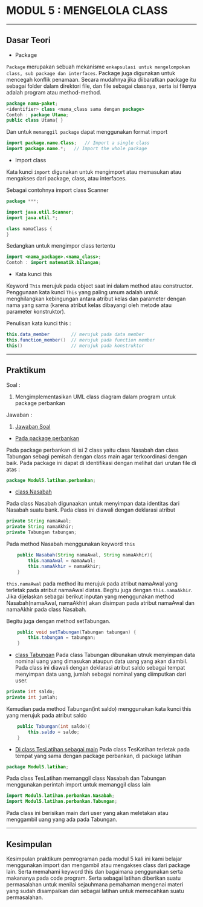 # MODUL 5 : MENGELOLA CLASS

<hr>

## Dasar Teori

* Package

`Package` merupakan sebuah mekanisme `enkapsulasi untuk mengelompokan class, sub package dan interfaces`. Package juga digunakan untuk mencegah konflik penamaan. Secara mudahnya jika diibaratkan package itu sebagai folder dalam direktori file, dan file sebagai classnya, serta isi filenya adalah program atau method-method.
``` java
package nama-paket;
<identifier> class <nama_class sama dengan package>
Contoh : package Utama;
public class Utama{ }
```

Dan untuk `memanggil package` dapat menggunakan format import
``` java
import package.name.Class;   // Import a single class
import package.name.*;   // Import the whole package
```

* Import class 

Kata kunci `import` digunakan untuk mengimport atau memasukan atau mengakses dari package, class, atau interfaces.


Sebagai contohnya import class Scanner

```java
package ***;

import java.util.Scanner;
import java.util.*;

class namaClass {
}
```

Sedangkan untuk mengimpor class tertentu 

```java
import <nama_package>.<nama_class>;
Contoh : import matematik.bilangan;
```

* Kata kunci this

Keyword `This` merujuk pada object saat ini dalam method atau constructor. 
Penggunaan kata kunci `This` yang paling umum adalah untuk menghilangkan kebingungan antara atribut kelas dan parameter dengan nama yang sama (karena atribut kelas dibayangi oleh metode atau parameter konstruktor).

Penulisan kata kunci this :
``` java
this.data_member        // merujuk pada data member
this.function_member()  // merujuk pada function member
this()                  // merujuk pada konstruktor
```

<hr>

## Praktikum
Soal : 
1. Mengimplementasikan UML class diagram dalam program untuk package perbankan

Jawaban :
1. [Jawaban Soal](https://github.com/ajep96/20104010_Ajib-Syah-Abad_S1SEA_Pemrograman2/tree/modul5/src/Modul5/latihan)

* [Pada package perbankan](https://github.com/ajep96/20104010_Ajib-Syah-Abad_S1SEA_Pemrograman2/tree/modul5/src/Modul5/latihan/perbankan)

Pada package perbankan di isi 2 class yaitu class Nasabah dan class Tabungan sebagi pemisah dengan class main agar terkoordinasi dengan baik. Pada package ini dapat di identifikasi dengan melihat dari urutan file di atas : 
``` java
package Modul5.latihan.perbankan;
```
  * [class Nasabah](https://github.com/ajep96/20104010_Ajib-Syah-Abad_S1SEA_Pemrograman2/blob/modul5/src/Modul5/latihan/perbankan/Nasabah.java) 

Pada class Nasabah digunaakan untuk menyimpan data identitas dari Nasabah suatu bank. Pada class ini diawali dengan deklarasi atribut 
``` java
private String namaAwal;
private String namaAkhir;
private Tabungan tabungan;
```
Pada method Nasabah menggunakan keyword `this`
``` java
    public Nasabah(String namaAwal, String namaAkhir){
        this.namaAwal = namaAwal;
        this.namaAkhir = namaAkhir;
    }
```
`this.namaAwal` pada method itu merujuk pada atribut namaAwal yang terletak pada atribut namaAwal diatas. Begitu juga dengan `this.namaAkhir`. Jika dijelaskan sebagai berikut inputan yang menggunakan method Nasabah(namaAwal, namaAkhir) akan disimpan pada atribut namaAwal dan namaAkhir pada class Nasabah. 

Begitu juga dengan method setTabungan.
```java
    public void setTabungan(Tabungan tabungan) {
        this.tabungan = tabungan;
    }
```

  * [class Tabungan](https://github.com/ajep96/20104010_Ajib-Syah-Abad_S1SEA_Pemrograman2/blob/modul5/src/Modul5/latihan/perbankan/Tabungan.java) 
Pada class Tabungan dibunakan utnuk menyimpan data nominal uang yang dimasukan ataupun data uang yang akan diambil. Pada class ini diawali dengan deklarasi atribut saldo sebagai tempat menyimpan data uang, jumlah sebagai nominal yang diimputkan dari user.
``` java
private int saldo;
private int jumlah;
```
Kemudian pada method Tabungan(int saldo) menggunakan kata kunci this yang merujuk pada atribut saldo
``` java
    public Tabungan(int saldo){
        this.saldo = saldo;
    }
```


* [Di class TesLatihan sebagai main](https://github.com/ajep96/20104010_Ajib-Syah-Abad_S1SEA_Pemrograman2/blob/modul5/src/Modul5/latihan/TesLatihan.java)
Pada class TesKatihan terletak pada tempat yang sama dengan package perbankan, di package latihan
``` java
package Modul5.latihan;
```
Pada class TesLatihan memanggil class Nasabah dan Tabungan menggunakan perintah import untuk memanggil class lain
``` java
import Modul5.latihan.perbankan.Nasabah;
import Modul5.latihan.perbankan.Tabungan;
```
Pada class ini berisikan main dari user yang akan meletakan atau menggambil uang yang ada pada Tabungan.

<hr>

## Kesimpulan
Kesimpulan praktikum pemrograman pada modul 5 kali ini kami belajar menggunakan import dan mengambil atau mengakses class dari package lain. Serta memahami keyword this dan bagaimana penggunakan serta makananya pada code program. Serta sebagai latihan diberikan suatu permasalahan untuk menilai sejauhmana pemahaman mengenai materi yang sudah disampaikan dan sebagai latihan untuk memecahkan suatu permasalahan.
